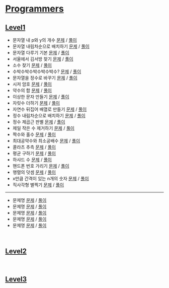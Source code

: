 # [Programmers](https://programmers.co.kr/learn/challenges)

## [Level1](./programmers/Lv1/)
- 문자열 내 p와 y의 개수 [문제](https://programmers.co.kr/learn/courses/30/lessons/12916) / [풀이](./programmers/Lv1/count_py.py)
- 문자열 내림차순으로 배치하기 [문제](https://programmers.co.kr/learn/courses/30/lessons/12917) / [풀이](./programmers/Lv1/str_asc.py)
- 문자열 다루기 기본 [문제](https://programmers.co.kr/learn/courses/30/lessons/12918) / [풀이](./programmers/Lv1/handle_str.py)
- 서울에서 김서방 찾기 [문제](https://programmers.co.kr/learn/courses/30/lessons/12919) / [풀이](./programmers/Lv1/seoul_kim.py)
- 소수 찾기 [문제](https://programmers.co.kr/learn/courses/30/lessons/12921) / [풀이](./programmers/Lv1/find_decimal.py)
- 수박수박수박수박수박수? [문제](https://programmers.co.kr/learn/courses/30/lessons/12922) / [풀이](./programmers/Lv1/watermelon.py)
- 문자열을 정수로 바꾸기 [문제](https://programmers.co.kr/learn/courses/30/lessons/12925) / [풀이](./programmers/Lv1/str_to_int.py)
- 시저 암호 [문제](https://programmers.co.kr/learn/courses/30/lessons/12926) / [풀이](./programmers/Lv1/caesar.py)
- 약수의 합 [문제](https://programmers.co.kr/learn/courses/30/lessons/12928) / [풀이](./programmers/Lv1/divisor_sum.py)
- 이상한 문자 만들기 [문제](https://programmers.co.kr/learn/courses/30/lessons/12930) / [풀이](./programmers/Lv1/strange_character.py)  
- 자릿수 더하기 [문제](https://programmers.co.kr/learn/courses/30/lessons/12931) /  [풀이](./programmers/Lv1/add_digits.py)
- 자연수 뒤집어 배열로 만들기 [문제](https://programmers.co.kr/learn/courses/30/lessons/12932) / [풀이](./programmers/Lv1/reverse_array.py)
- 정수 내림차순으로 배치하기 [문제](https://programmers.co.kr/learn/courses/30/lessons/12933) / [풀이](./programmers/Lv1/place_desc.py)
- 정수 제곱근 판별 [문제](https://programmers.co.kr/learn/courses/30/lessons/12934) / [풀이](./programmers/Lv1/determine_square_root.py)
- 제일 작은 수 제거하기 [문제](https://programmers.co.kr/learn/courses/30/lessons/12935) / [풀이](./programmers/Lv1/remove_minimum.py)  
- 짝수와 홀수 [문제](https://programmers.co.kr/learn/courses/30/lessons/12937) / [풀이](./programmers/Lv1/even_odd.py)
- 최대공약수와 최소공배수 [문제](https://programmers.co.kr/learn/courses/30/lessons/12940) / [풀이](./programmers/Lv1/gcf_lcm.py)
- 콜라츠 추측 [문제](https://programmers.co.kr/learn/courses/30/lessons/12943) / [풀이](./programmers/Lv1/colatz.py)
- 평균 구하기 [문제](https://programmers.co.kr/learn/courses/30/lessons/12944) / [풀이](./programmers/Lv1/get_mean.py)
- 하샤드 수 [문제](https://programmers.co.kr/learn/courses/30/lessons/12947) / [풀이](./programmers/Lv1/hasshad.py)
- 핸드폰 번호 가리기 [문제](https://programmers.co.kr/learn/courses/30/lessons/12948) / [풀이](./programmers/Lv1/hide_phone_number.py)
- 행렬의 덧셈 [문제](https://programmers.co.kr/learn/courses/30/lessons/12950) / [풀이](./programmers/Lv1/matrix_addition.py)
- x만큼 간격이 있는 n개의 숫자 [문제](https://programmers.co.kr/learn/courses/30/lessons/12954) / [풀이](./programmers/Lv1/interval_x.py)  
- 직사각형 별찍기 [문제](https://programmers.co.kr/learn/courses/30/lessons/12969) / [풀이](./programmers/Lv1/rectangle_star.py)
---
- 문제명 [문제]() / [풀이](./programmers/Lv1/)
- 문제명 [문제]() / [풀이](./programmers/Lv1/)  
- 문제명 [문제]() / [풀이]()
- 문제명 [문제]() / [풀이]()  
- 문제명 [문제]() / [풀이]()
<br>
  
## [Level2](./programmers/Lv2/)
<br>

## [Level3](./programmers/Lv3/)
<br>